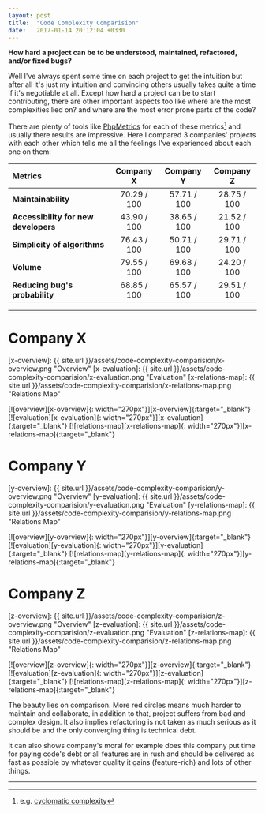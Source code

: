 ```yaml
---
layout: post
title:  "Code Complexity Comparision"
date:   2017-01-14 20:12:04 +0330
---
```


**How hard a project can be to be understood, maintained, refactored, and/or fixed bugs?**

Well I've always spent some time on each project to get the intuition but after all it's just
my intuition and convincing others usually takes quite a time if it's negotiable at all.
Except how hard a project can be to start contributing, there are other important aspects too like
where are the most complexities lied on? and where are the most error prone parts of the code?

There are plenty of tools like [PhpMetrics](https://github.com/phpmetrics/PhpMetrics) for each of these metrics[^1] and usually there results are impressive.
Here I compared 3 companies' projects with each other which tells me all the feelings I've experienced
about each one on them:

| Metrics                              | Company X   | Company Y   | Company Z   |
| :----------------------------------- | :---------: | :---------: | :---------: |
| **Maintainability**                  | 70.29 / 100 | 57.71 / 100 | 28.75 / 100 |
| **Accessibility for new developers** | 43.90 / 100 | 38.65 / 100 | 21.52 / 100 |
| **Simplicity of algorithms**         | 76.43 / 100 | 50.71 / 100 | 29.71 / 100 |
| **Volume**                           | 79.55 / 100 | 69.68 / 100 | 24.20 / 100 |
| **Reducing bug's probability**       | 68.85 / 100 | 65.57 / 100 | 29.51 / 100 |

---

# Company X
[x-overview]: {{ site.url }}/assets/code-complexity-comparision/x-overview.png "Overview"
[x-evaluation]: {{ site.url }}/assets/code-complexity-comparision/x-evaluation.png "Evaluation"
[x-relations-map]: {{ site.url }}/assets/code-complexity-comparision/x-relations-map.png "Relations Map"

[![overview][x-overview]{: width="270px"}][x-overview]{:target="_blank"}
[![evaluation][x-evaluation]{: width="270px"}][x-evaluation]{:target="_blank"}
[![relations-map][x-relations-map]{: width="270px"}][x-relations-map]{:target="_blank"}

# Company Y
[y-overview]: {{ site.url }}/assets/code-complexity-comparision/y-overview.png "Overview"
[y-evaluation]: {{ site.url }}/assets/code-complexity-comparision/y-evaluation.png "Evaluation"
[y-relations-map]: {{ site.url }}/assets/code-complexity-comparision/y-relations-map.png "Relations Map"

[![overview][y-overview]{: width="270px"}][y-overview]{:target="_blank"}
[![evaluation][y-evaluation]{: width="270px"}][y-evaluation]{:target="_blank"}
[![relations-map][y-relations-map]{: width="270px"}][y-relations-map]{:target="_blank"}

# Company Z
[z-overview]: {{ site.url }}/assets/code-complexity-comparision/z-overview.png "Overview"
[z-evaluation]: {{ site.url }}/assets/code-complexity-comparision/z-evaluation.png "Evaluation"
[z-relations-map]: {{ site.url }}/assets/code-complexity-comparision/z-relations-map.png "Relations Map"

[![overview][z-overview]{: width="270px"}][z-overview]{:target="_blank"}
[![evaluation][z-evaluation]{: width="270px"}][z-evaluation]{:target="_blank"}
[![relations-map][z-relations-map]{: width="270px"}][z-relations-map]{:target="_blank"}

The beauty lies on comparison. More red circles means much harder to maintain and collaborate, in addition to that,
project suffers from bad and complex design. It also implies refactoring is not taken as much serious as it should
be and the only converging thing is technical debt.

It can also shows company's moral for example does this company put time for paying code's debt or all features are
in rush and should be delivered as fast as possible by whatever quality it gains (feature-rich) and lots of other
things.

---
[^1]: e.g. [cyclomatic complexity](https://en.wikipedia.org/wiki/Cyclomatic_complexity)